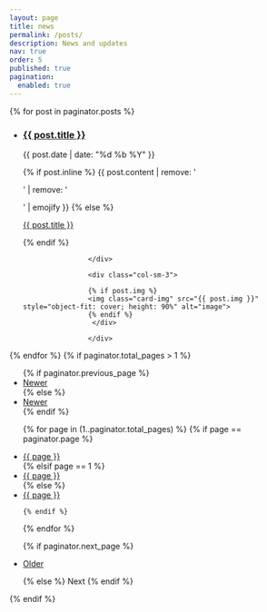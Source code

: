 ```yaml
---
layout: page
title: news
permalink: /posts/
description: News and updates
nav: true
order: 5
published: true
pagination:
  enabled: true
---
```




<!-- This loops through the paginated posts -->
{% for post in paginator.posts %}
  <ul class="post-list"> 
<li>
			<div class="row">
				<div class="col-sm-9">
					<h3> <a class="news-title" href="{{ post.url }}">{{ post.title }}</a> </h3> 
					<p class="author">
    <span class="date">{{ post.date | date: "%d %b %Y" }}</span>
  </p>
					{% if post.inline %}
            {{ post.content | remove: '<p>' | remove: '</p>' | emojify }}
          {% else %}
            
<a class="news-title" href="{{ post.url }}">{{ post.title }}</a>
         
 {% endif %}
					
					</div>
					
					<div class="col-sm-3"> 
					
					{% if post.img %}
					<img class="card-img" src="{{ post.img }}" style="object-fit: cover; height: 90%" alt="image">
					{% endif %}
					 </div> 
					
					</div> 
		 

</li> 	 
</ul>
{% endfor %}
<!-- Pagination links -->
{% if paginator.total_pages > 1 %}
<nav aria-label="Blog page naviation">
<ul class="pagination pagination-lg justify-content-center">
  {% if paginator.previous_page %}
  
  
 <li class="page-item disabled"> <a class="page-link" href="{{ paginator.previous_page_path | relative_url }}" tabindex="-1" aria-disabled="">Newer</a> </li>
  {% else %}
   <li class="page-item disabled"> <a class="page-link" href="{{ paginator.previous_page_path | relative_url }}" tabindex="-1" aria-disabled="">Newer</a> </li>
  {% endif %}

  {% for page in (1..paginator.total_pages) %}
    {% if page == paginator.page %}
       <li class="page-item active"> <a class="page-link" href="{{ page }}" title="blog">{{ page }}</a> </li>
    {% elsif page == 1 %}
     <li class="page-item "> <a class="page-link" href="{{ '/' | relative_url }}" title="blog - page {{ page }}">{{ page }}</a> </li>
    {% else %}
      <li class="page-item "> <a class="page-link" href="{{ site.paginate_path | relative_url | replace: ':num', page }}" title="blog - page {{ page }}">{{ page }}</a> </li>
     
    {% endif %}
  {% endfor %}

  {% if paginator.next_page %}
    <li class="page-item "> <a class="page-link" href="{ paginator.next_page_path | relative_url }}">Older</a> </li>
   
  {% else %}
    <span>Next</span>
  {% endif %}
  </ul>
      </nav>
{% endif %}
